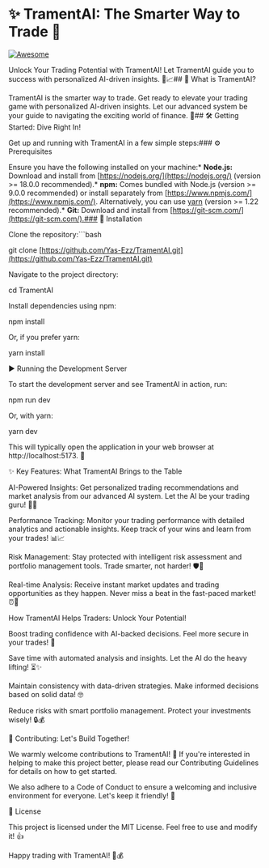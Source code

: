 
# ✨ TramentAI: The Smarter Way to Trade 🚀



[![Awesome](https://cdn.rawgit.com/sindresorhus/awesome/d7305f38d2dabead1612f77136510e558915f36d/media/badge.svg)](https://github.com/sindresorhus/awesome)



Unlock Your Trading Potential with TramentAI! Let TramentAI guide you to success with personalized AI-driven insights. 🧠📈## 🎯 What is TramentAI?



TramentAI is the smarter way to trade. Get ready to elevate your trading game with personalized AI-driven insights. Let our advanced system be your guide to navigating the exciting world of finance. 💸## 🛠️ Getting Started: Dive Right In!



Get up and running with TramentAI in a few simple steps:### ⚙️ Prerequisites



Ensure you have the following installed on your machine:* **Node.js:** Download and install from [https://nodejs.org/](https://nodejs.org/) (version >= 18.0.0 recommended).* **npm:** Comes bundled with Node.js (version >= 9.0.0 recommended) or install separately from [https://www.npmjs.com/](https://www.npmjs.com/). Alternatively, you can use [yarn](https://yarnpkg.com/) (version >= 1.22 recommended).* **Git:** Download and install from [https://git-scm.com/](https://git-scm.com/).### 💾 Installation



Clone the repository:```bash

git clone [https://github.com/Yas-Ezz/TramentAI.git](https://github.com/Yas-Ezz/TramentAI.git)

Navigate to the project directory:



cd TramentAI

Install dependencies using npm:




npm install

Or, if you prefer yarn:



yarn install

▶️ Running the Development Server

To start the development server and see TramentAI in action, run:



npm run dev

Or, with yarn:


yarn dev

This will typically open the application in your web browser at http://localhost:5173. 🎉

✨ Key Features: What TramentAI Brings to the Table

AI-Powered Insights: Get personalized trading recommendations and market analysis from our advanced AI system. Let the AI be your trading guru! 🤖💡

Performance Tracking: Monitor your trading performance with detailed analytics and actionable insights. Keep track of your wins and learn from your trades! 📊📈

Risk Management: Stay protected with intelligent risk assessment and portfolio management tools. Trade smarter, not harder! 🛡️🧠

Real-time Analysis: Receive instant market updates and trading opportunities as they happen. Never miss a beat in the fast-paced market! ⏰🚀

How TramentAI Helps Traders: Unlock Your Potential!

Boost trading confidence with AI-backed decisions. Feel more secure in your trades! 💪

Save time with automated analysis and insights. Let the AI do the heavy lifting! ⏳✨

Maintain consistency with data-driven strategies. Make informed decisions based on solid data! 🤓

Reduce risks with smart portfolio management. Protect your investments wisely! 🔒💰

🤝 Contributing: Let's Build Together!

We warmly welcome contributions to TramentAI! 🙌 If you're interested in helping to make this project better, please read our Contributing Guidelines for details on how to get started.

We also adhere to a Code of Conduct to ensure a welcoming and inclusive environment for everyone. Let's keep it friendly! 🤗

📜 License

This project is licensed under the MIT License. Feel free to use and modify it! 👍

Happy trading with TramentAI! 🤑💰